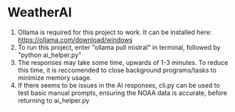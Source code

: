 # WeatherAI
1. Ollama is required for this project to work. It can be installed here: https://ollama.com/download/windows
2. To run this project, enter "ollama pull mistral" in terminal, followed by "python ai_helper.py"
3. The responses may take some time, upwards of 1-3 minutes. To reduce this time, it is reccomended to close background programs/tasks to minimize memory usage. 
4. If there seems to be issues in the AI responses, cli.py can be used to test basic manual prompts, ensuring the NOAA data is accurate, before returning to ai_helper.py
